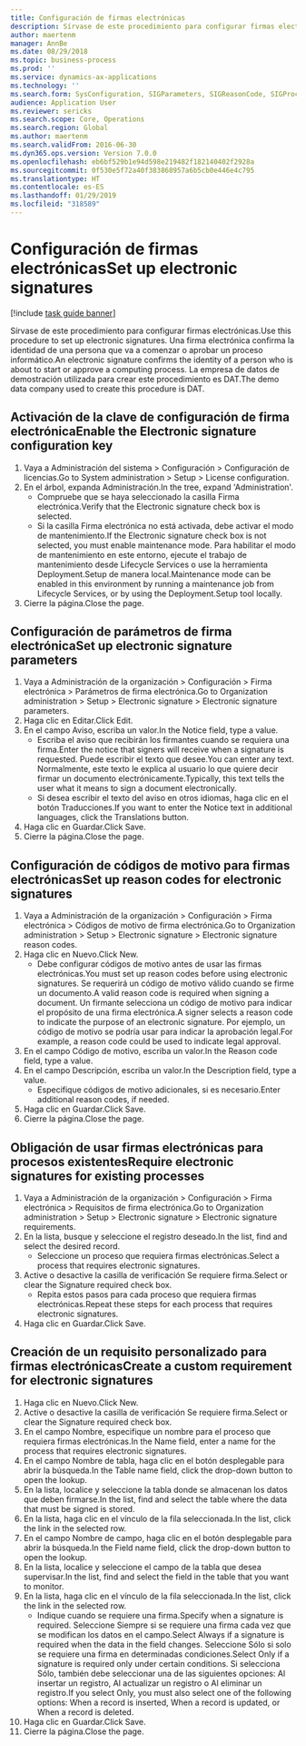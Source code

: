```yaml
---
title: Configuración de firmas electrónicas
description: Sírvase de este procedimiento para configurar firmas electrónicas.
author: maertenm
manager: AnnBe
ms.date: 08/29/2018
ms.topic: business-process
ms.prod: ''
ms.service: dynamics-ax-applications
ms.technology: ''
ms.search.form: SysConfiguration, SIGParameters, SIGReasonCode, SIGProcSetup
audience: Application User
ms.reviewer: sericks
ms.search.scope: Core, Operations
ms.search.region: Global
ms.author: maertenm
ms.search.validFrom: 2016-06-30
ms.dyn365.ops.version: Version 7.0.0
ms.openlocfilehash: eb6bf529b1e94d598e219482f182140402f2928a
ms.sourcegitcommit: 0f530e5f72a40f383868957a6b5cb0e446e4c795
ms.translationtype: HT
ms.contentlocale: es-ES
ms.lasthandoff: 01/29/2019
ms.locfileid: "318589"
---
```

# <a name="set-up-electronic-signatures"></a><span data-ttu-id="73c42-103">Configuración de firmas electrónicas</span><span class="sxs-lookup"><span data-stu-id="73c42-103">Set up electronic signatures</span></span>

[!include [task guide banner](../../includes/task-guide-banner.md)]

<span data-ttu-id="73c42-104">Sírvase de este procedimiento para configurar firmas electrónicas.</span><span class="sxs-lookup"><span data-stu-id="73c42-104">Use this procedure to set up electronic signatures.</span></span> <span data-ttu-id="73c42-105">Una firma electrónica confirma la identidad de una persona que va a comenzar o aprobar un proceso informático.</span><span class="sxs-lookup"><span data-stu-id="73c42-105">An electronic signature confirms the identity of a person who is about to start or approve a computing process.</span></span> <span data-ttu-id="73c42-106">La empresa de datos de demostración utilizada para crear este procedimiento es DAT.</span><span class="sxs-lookup"><span data-stu-id="73c42-106">The demo data company used to create this procedure is DAT.</span></span>


## <a name="enable-the-electronic-signature-configuration-key"></a><span data-ttu-id="73c42-107">Activación de la clave de configuración de firma electrónica</span><span class="sxs-lookup"><span data-stu-id="73c42-107">Enable the Electronic signature configuration key</span></span>
1. <span data-ttu-id="73c42-108">Vaya a Administración del sistema > Configuración > Configuración de licencias.</span><span class="sxs-lookup"><span data-stu-id="73c42-108">Go to System administration > Setup > License configuration.</span></span>
2. <span data-ttu-id="73c42-109">En el árbol, expanda Administración.</span><span class="sxs-lookup"><span data-stu-id="73c42-109">In the tree, expand 'Administration'.</span></span>
    * <span data-ttu-id="73c42-110">Compruebe que se haya seleccionado la casilla Firma electrónica.</span><span class="sxs-lookup"><span data-stu-id="73c42-110">Verify that the Electronic signature check box is selected.</span></span>  
    * <span data-ttu-id="73c42-111">Si la casilla Firma electrónica no está activada, debe activar el modo de mantenimiento.</span><span class="sxs-lookup"><span data-stu-id="73c42-111">If the Electronic signature check box is not selected, you must enable maintenance mode.</span></span> <span data-ttu-id="73c42-112">Para habilitar el modo de mantenimiento en este entorno, ejecute el trabajo de mantenimiento desde Lifecycle Services o use la herramienta Deployment.Setup de manera local.</span><span class="sxs-lookup"><span data-stu-id="73c42-112">Maintenance mode can be enabled in this environment by running a maintenance job from Lifecycle Services, or by using the Deployment.Setup tool locally.</span></span>  
3. <span data-ttu-id="73c42-113">Cierre la página.</span><span class="sxs-lookup"><span data-stu-id="73c42-113">Close the page.</span></span>

## <a name="set-up-electronic-signature-parameters"></a><span data-ttu-id="73c42-114">Configuración de parámetros de firma electrónica</span><span class="sxs-lookup"><span data-stu-id="73c42-114">Set up electronic signature parameters</span></span>
1. <span data-ttu-id="73c42-115">Vaya a Administración de la organización > Configuración > Firma electrónica > Parámetros de firma electrónica.</span><span class="sxs-lookup"><span data-stu-id="73c42-115">Go to Organization administration > Setup > Electronic signature > Electronic signature parameters.</span></span>
2. <span data-ttu-id="73c42-116">Haga clic en Editar.</span><span class="sxs-lookup"><span data-stu-id="73c42-116">Click Edit.</span></span>
3. <span data-ttu-id="73c42-117">En el campo Aviso, escriba un valor.</span><span class="sxs-lookup"><span data-stu-id="73c42-117">In the Notice field, type a value.</span></span>
    * <span data-ttu-id="73c42-118">Escriba el aviso que recibirán los firmantes cuando se requiera una firma.</span><span class="sxs-lookup"><span data-stu-id="73c42-118">Enter the notice that signers will receive when a signature is requested.</span></span> <span data-ttu-id="73c42-119">Puede escribir el texto que desee.</span><span class="sxs-lookup"><span data-stu-id="73c42-119">You can enter any text.</span></span> <span data-ttu-id="73c42-120">Normalmente, este texto le explica al usuario lo que quiere decir firmar un documento electrónicamente.</span><span class="sxs-lookup"><span data-stu-id="73c42-120">Typically, this text tells the user what it means to sign a document electronically.</span></span>  
    * <span data-ttu-id="73c42-121">Si desea escribir el texto del aviso en otros idiomas, haga clic en el botón Traducciones.</span><span class="sxs-lookup"><span data-stu-id="73c42-121">If you want to enter the Notice text in additional languages, click the Translations button.</span></span>  
4. <span data-ttu-id="73c42-122">Haga clic en Guardar.</span><span class="sxs-lookup"><span data-stu-id="73c42-122">Click Save.</span></span>
5. <span data-ttu-id="73c42-123">Cierre la página.</span><span class="sxs-lookup"><span data-stu-id="73c42-123">Close the page.</span></span>

## <a name="set-up-reason-codes-for-electronic-signatures"></a><span data-ttu-id="73c42-124">Configuración de códigos de motivo para firmas electrónicas</span><span class="sxs-lookup"><span data-stu-id="73c42-124">Set up reason codes for electronic signatures</span></span>
1. <span data-ttu-id="73c42-125">Vaya a Administración de la organización > Configuración > Firma electrónica > Códigos de motivo de firma electrónica.</span><span class="sxs-lookup"><span data-stu-id="73c42-125">Go to Organization administration > Setup > Electronic signature > Electronic signature reason codes.</span></span>
2. <span data-ttu-id="73c42-126">Haga clic en Nuevo.</span><span class="sxs-lookup"><span data-stu-id="73c42-126">Click New.</span></span>
    * <span data-ttu-id="73c42-127">Debe configurar códigos de motivo antes de usar las firmas electrónicas.</span><span class="sxs-lookup"><span data-stu-id="73c42-127">You must set up reason codes before using electronic signatures.</span></span> <span data-ttu-id="73c42-128">Se requerirá un código de motivo válido cuando se firme un documento.</span><span class="sxs-lookup"><span data-stu-id="73c42-128">A valid reason code is required when signing a document.</span></span>     <span data-ttu-id="73c42-129">Un firmante selecciona un código de motivo para indicar el propósito de una firma electrónica.</span><span class="sxs-lookup"><span data-stu-id="73c42-129">A signer selects a reason code to indicate the purpose of an electronic signature.</span></span> <span data-ttu-id="73c42-130">Por ejemplo, un código de motivo se podría usar para indicar la aprobación legal.</span><span class="sxs-lookup"><span data-stu-id="73c42-130">For example, a reason code could be used to indicate legal approval.</span></span>  
3. <span data-ttu-id="73c42-131">En el campo Código de motivo, escriba un valor.</span><span class="sxs-lookup"><span data-stu-id="73c42-131">In the Reason code field, type a value.</span></span>
4. <span data-ttu-id="73c42-132">En el campo Descripción, escriba un valor.</span><span class="sxs-lookup"><span data-stu-id="73c42-132">In the Description field, type a value.</span></span>
    * <span data-ttu-id="73c42-133">Especifique códigos de motivo adicionales, si es necesario.</span><span class="sxs-lookup"><span data-stu-id="73c42-133">Enter additional reason codes, if needed.</span></span>  
5. <span data-ttu-id="73c42-134">Haga clic en Guardar.</span><span class="sxs-lookup"><span data-stu-id="73c42-134">Click Save.</span></span>
6. <span data-ttu-id="73c42-135">Cierre la página.</span><span class="sxs-lookup"><span data-stu-id="73c42-135">Close the page.</span></span>

## <a name="require-electronic-signatures-for-existing-processes"></a><span data-ttu-id="73c42-136">Obligación de usar firmas electrónicas para procesos existentes</span><span class="sxs-lookup"><span data-stu-id="73c42-136">Require electronic signatures for existing processes</span></span>
1. <span data-ttu-id="73c42-137">Vaya a Administración de la organización > Configuración > Firma electrónica > Requisitos de firma electrónica.</span><span class="sxs-lookup"><span data-stu-id="73c42-137">Go to Organization administration > Setup > Electronic signature > Electronic signature requirements.</span></span>
2. <span data-ttu-id="73c42-138">En la lista, busque y seleccione el registro deseado.</span><span class="sxs-lookup"><span data-stu-id="73c42-138">In the list, find and select the desired record.</span></span>
    * <span data-ttu-id="73c42-139">Seleccione un proceso que requiera firmas electrónicas.</span><span class="sxs-lookup"><span data-stu-id="73c42-139">Select a process that requires electronic signatures.</span></span>  
3. <span data-ttu-id="73c42-140">Active o desactive la casilla de verificación Se requiere firma.</span><span class="sxs-lookup"><span data-stu-id="73c42-140">Select or clear the Signature required check box.</span></span>
    * <span data-ttu-id="73c42-141">Repita estos pasos para cada proceso que requiera firmas electrónicas.</span><span class="sxs-lookup"><span data-stu-id="73c42-141">Repeat these steps for each process that requires electronic signatures.</span></span>  
4. <span data-ttu-id="73c42-142">Haga clic en Guardar.</span><span class="sxs-lookup"><span data-stu-id="73c42-142">Click Save.</span></span>

## <a name="create-a-custom-requirement-for-electronic-signatures"></a><span data-ttu-id="73c42-143">Creación de un requisito personalizado para firmas electrónicas</span><span class="sxs-lookup"><span data-stu-id="73c42-143">Create a custom requirement for electronic signatures</span></span>
1. <span data-ttu-id="73c42-144">Haga clic en Nuevo.</span><span class="sxs-lookup"><span data-stu-id="73c42-144">Click New.</span></span>
2. <span data-ttu-id="73c42-145">Active o desactive la casilla de verificación Se requiere firma.</span><span class="sxs-lookup"><span data-stu-id="73c42-145">Select or clear the Signature required check box.</span></span>
3. <span data-ttu-id="73c42-146">En el campo Nombre, especifique un nombre para el proceso que requiera firmas electrónicas.</span><span class="sxs-lookup"><span data-stu-id="73c42-146">In the Name field, enter a name for the process that requires electronic signatures.</span></span>
4. <span data-ttu-id="73c42-147">En el campo Nombre de tabla, haga clic en el botón desplegable para abrir la búsqueda.</span><span class="sxs-lookup"><span data-stu-id="73c42-147">In the Table name field, click the drop-down button to open the lookup.</span></span>
5. <span data-ttu-id="73c42-148">En la lista, localice y seleccione la tabla donde se almacenan los datos que deben firmarse.</span><span class="sxs-lookup"><span data-stu-id="73c42-148">In the list, find and select the table where the data that must be signed is stored.</span></span>
6. <span data-ttu-id="73c42-149">En la lista, haga clic en el vínculo de la fila seleccionada.</span><span class="sxs-lookup"><span data-stu-id="73c42-149">In the list, click the link in the selected row.</span></span>
7. <span data-ttu-id="73c42-150">En el campo Nombre de campo, haga clic en el botón desplegable para abrir la búsqueda.</span><span class="sxs-lookup"><span data-stu-id="73c42-150">In the Field name field, click the drop-down button to open the lookup.</span></span>
8. <span data-ttu-id="73c42-151">En la lista, localice y seleccione el campo de la tabla que desea supervisar.</span><span class="sxs-lookup"><span data-stu-id="73c42-151">In the list, find and select the field in the table that you want to monitor.</span></span>
9. <span data-ttu-id="73c42-152">En la lista, haga clic en el vínculo de la fila seleccionada.</span><span class="sxs-lookup"><span data-stu-id="73c42-152">In the list, click the link in the selected row.</span></span>
    * <span data-ttu-id="73c42-153">Indique cuando se requiere una firma.</span><span class="sxs-lookup"><span data-stu-id="73c42-153">Specify when a signature is required.</span></span>     <span data-ttu-id="73c42-154">Seleccione Siempre si se requiere una firma cada vez que se modifican los datos en el campo.</span><span class="sxs-lookup"><span data-stu-id="73c42-154">Select Always if a signature is required when the data in the field changes.</span></span>     <span data-ttu-id="73c42-155">Seleccione Sólo si solo se requiere una firma en determinadas condiciones.</span><span class="sxs-lookup"><span data-stu-id="73c42-155">Select Only if a signature is required only under certain conditions.</span></span> <span data-ttu-id="73c42-156">Si selecciona Sólo, también debe seleccionar una de las siguientes opciones: Al insertar un registro, Al actualizar un registro o Al eliminar un registro.</span><span class="sxs-lookup"><span data-stu-id="73c42-156">If you select Only, you must also select one of the following options: When a record is inserted, When a record is updated, or When a record is deleted.</span></span>  
10. <span data-ttu-id="73c42-157">Haga clic en Guardar.</span><span class="sxs-lookup"><span data-stu-id="73c42-157">Click Save.</span></span>
11. <span data-ttu-id="73c42-158">Cierre la página.</span><span class="sxs-lookup"><span data-stu-id="73c42-158">Close the page.</span></span>

